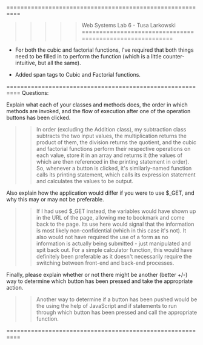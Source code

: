 ==========================================================
>>>>> Web Systems Lab 6 - Tusa Larkowski
==========================================================

* For both the cubic and factorial functions, I've required that both things need to be filled in to perform the function (which is a little counter-intuitive, but all the same).

* Added span tags to Cubic and Factorial functions.

==========================================================
Questions:

Explain what each of your classes and methods does, the order in which methods are invoked, and the flow of execution after one of the operation buttons has been clicked.

>> In order (excluding the Addition class), my subtraction class subtracts the two input values, the multiplication returns the product of them, the division returns the quotient, and the cubic and factorial functions perform their respective operations on each value, store it in an array and returns it (the values of which are then referenced in the printing statement in order). So, whenever a button is clicked, it's similarly-named function calls its printing statement, which calls its expression statement and calculates the values to be output.

Also explain how the application would differ if you were to use $_GET, and why this may or may not be preferable.

>> If I had used $_GET instead, the variables would have shown up in the URL of the page, allowing me to bookmark and come back to the page. Its use here would signal that the information is most likely non-confidential (which in this case it's not). It also would not have required the use of a form as no information is actually being submitted - just manipulated and spit back out. For a simple calculator function, this would have definitely been preferable as it doesn't necessarily require the switching between front-end and back-end processes.

Finally, please explain whether or not there might be another (better +/-) way to determine which button has been pressed and take the appropriate action.

>> Another way to determine if a button has been pushed would be the using the help of JavaScript and if statements to run through which button has been pressed and call the appropriate function.

==========================================================